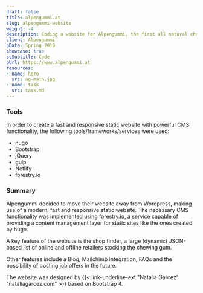 ```yaml
---
draft: false
title: alpengummi.at
slug: alpengummi-website
weight: -4
description: Coding a website for Alpengummi, the first all natural chewing gum from Austria.
client: Alpengummi
pDate: Spring 2019
showcase: true
scSubtitle: Code
pUrl: https://www.alpengummi.at
resources:
- name: hero
  src: ag-main.jpg
- name: task
  src: task.md
---
```


### Tools

In order to create a fast and responsive static website with powerful CMS functionality, the following tools/frameworks/services were used:

- hugo
- Bootstrap
- jQuery
- gulp
- Netlify
- forestry.io

### Summary

Alpengummi decided to move their website away from Wordpress, making use of a modern, fast and responsive static website. The necessary CMS functionality was implemented using forestry.io, a service capable of providing a content management layer for static sites like the ones created by hugo.

A key feature of the website is the shop finder, a large (dynamic) JSON-based list of online and offline retailers stocking the chewing gum.

Other features include a Blog, Mailchimp integration, FAQs and the possibility of posting job offers in the future.

The website was designed by {{< link-underline-ext "Natalia Garcez" "nataliagarcez.com" >}} based on Bootstrap 4.